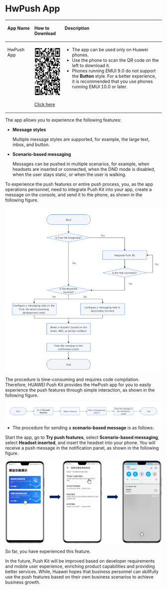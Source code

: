 # HwPush App<a name="EN-US_TOPIC_0000001145522689"></a>

<a name="table0470181182412"></a>
<table><thead align="left"><tr id="row174707122410"><th class="cellrowborder" valign="top" width="17.261726172617262%" id="mcps1.1.4.1.1"><p id="p747031122418"><a name="p747031122418"></a><a name="p747031122418"></a>App Name</p>
</th>
<th class="cellrowborder" valign="top" width="19.36193619361936%" id="mcps1.1.4.1.2"><p id="p24708152411"><a name="p24708152411"></a><a name="p24708152411"></a>How to Download</p>
</th>
<th class="cellrowborder" valign="top" width="63.37633763376338%" id="mcps1.1.4.1.3"><p id="p4470121142411"><a name="p4470121142411"></a><a name="p4470121142411"></a>Description</p>
</th>
</tr>
</thead>
<tbody><tr id="row16470719245"><td class="cellrowborder" valign="top" width="17.261726172617262%" headers="mcps1.1.4.1.1 "><p id="p194701411247"><a name="p194701411247"></a><a name="p194701411247"></a>HwPush App</p>
</td>
<td class="cellrowborder" valign="top" width="19.36193619361936%" headers="mcps1.1.4.1.2 "><p id="p758010334314"><a name="p758010334314"></a><a name="p758010334314"></a><a name="image1835613442416"></a><a name="image1835613442416"></a><span><img id="image1835613442416" src="figures/en-us_image_0000001099002680.png" width="159.60000000000002" height="159.60000000000002"></span></p>
<p id="p15231124112611"><a name="p15231124112611"></a><a name="p15231124112611"></a><a href="https://h5hosting-drcn.dbankcdn.cn/cch5/AIBussiness-MLKit/pushcn/app-release.apk" target="_blank" rel="noopener noreferrer">Click here</a></p>
</td>
<td class="cellrowborder" valign="top" width="63.37633763376338%" headers="mcps1.1.4.1.3 "><a name="ul1576116934612"></a><a name="ul1576116934612"></a><ul id="ul1576116934612"><li>The app can be used only on Huawei phones.</li><li>Use the phone to scan the QR code on the left to download it.</li><li>Phones running EMUI 9.0 do not support the <strong id="b13327287349"><a name="b13327287349"></a><a name="b13327287349"></a>Button</strong> style. For a better experience, it is recommended that you use phones running EMUI 10.0 or later.</li></ul>
</td>
</tr>
</tbody>
</table>

The app allows you to experience the following features:

-   **Message styles**

    Multiple message styles are supported, for example, the large text, inbox, and button.

-   **Scenario-based messaging**

    Messages can be pushed in multiple scenarios, for example, when headsets are inserted or connected, when the DND mode is disabled, when the user stays static, or when the user is walking.


To experience the push features or entire push process, you, as the app operations personnel, need to integrate Push Kit into your app, create a message on the console, and send it to the phone, as shown in the following figure.

![](figures/推送体验流程（控制台）.png)

The procedure is time-consuming and requires code compilation. Therefore, HUAWEI Push Kit provides the HwPush app for you to easily experience the push features through simple interaction, as shown in the following figure.

![](figures/推送体验流程app.png)

-   The procedure for sending a  **scenario-based message**  is as follows:

Start the app, go to  **Try push features**, select  **Scenario-based messaging**, select  **Headset inserted**, and insert the headset into your phone. You will receive a push message in the notification panel, as shown in the following figure.

![](figures/app.png)

So far, you have experienced this feature.

In the future, Push Kit will be improved based on developer requirements and mobile user experience, enriching product capabilities and providing better services. While, Huawei hopes that business personnel can skillfully use the push features based on their own business scenarios to achieve business growth.

